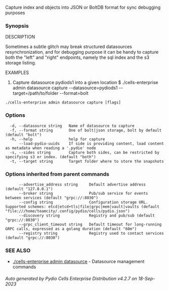 Capture index and objects into JSON or BoltDB format for sync debugging purposes

### Synopsis


DESCRIPTION

  Sometimes a subtle glitch may break structured datasources resynchronization, and for debugging purpose
  it can be handy to capture both the "left" and "right" endpoints, namely the sql index and the s3 storage listing.

EXAMPLES

  1. Capture datasource pydiods1 into a given location
  $ ./cells-enterprise admin datasource capture --datasource=pydiods1 --target=/path/to/folder --format=bolt



```
./cells-enterprise admin datasource capture [flags]
```

### Options

```
  -d, --datasource string   Name of datasource to capture
  -f, --format string       One of bolt|json storage, bolt by default (default "bolt")
  -h, --help                help for capture
      --load-pydio-uuids    If side is providing content, load content as metadata when reading a '.pydio' node
  -s, --sides string        Capture both sides, can be restricted by specifying s3 or index. (default "both")
  -t, --target string       Target folder where to store the snapshots
```

### Options inherited from parent commands

```
      --advertise_address string     Default advertise address (default "127.0.0.1")
      --broker string                Pub/sub service for events between services (default "grpc://:8030")
      --config string                Configuration storage URL. Supported schemes: etcd|etcd+tls|file|grpc|mem|vault|vaults (default "file:///home/teamcity/.config/pydio/cells/pydio.json")
      --discovery string             Registry and pub/sub (default "grpc://:8030")
      --grpc_client_timeout string   Default timeout for long-running GRPC calls, expressed as a golang duration (default "60m")
      --registry string              Registry used to contact services (default "grpc://:8030")
```

### SEE ALSO

* [./cells-enterprise admin datasource](./cells-enterprise-admin-datasource)	 - Datasource management commands

###### Auto generated by Pydio Cells Enterprise Distribution v4.2.7 on 18-Sep-2023
